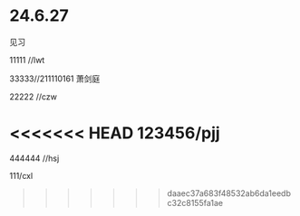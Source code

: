 # 24.6.27
见习

11111 //lwt

33333//211110161 萧剑庭

22222 //czw

<<<<<<< HEAD
123456/pjj
=======
444444 //hsj

111/cxl

>>>>>>> daaec37a683f48532ab6da1eedbc32c8155fa1ae
